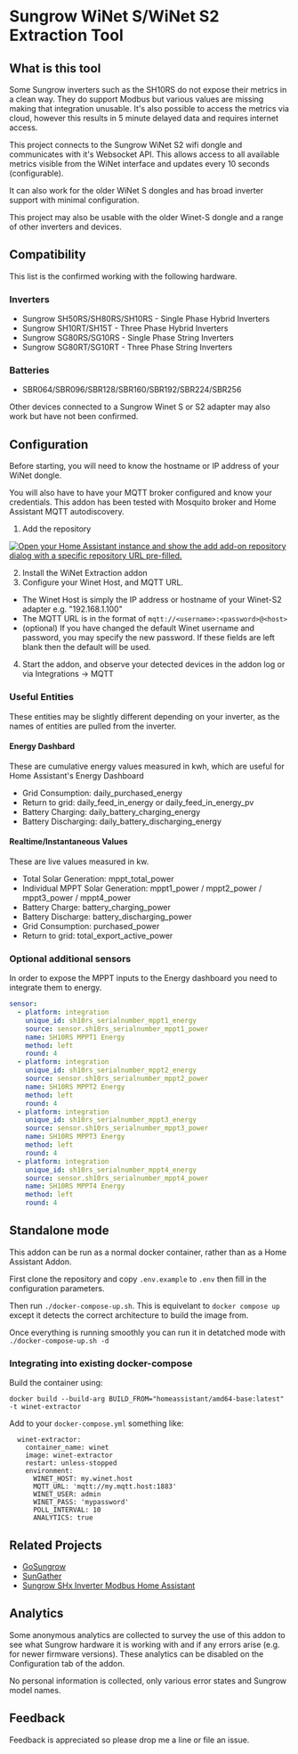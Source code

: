# Sungrow WiNet S/WiNet S2 Extraction Tool

## What is this tool

Some Sungrow inverters such as the SH10RS do not expose their metrics in a clean way. They do support Modbus but various values are missing making that integration unusable. It's also possible to access the metrics via cloud, however this results in 5 minute delayed data and requires internet access.

This project connects to the Sungrow WiNet S2 wifi dongle and communicates with it's Websocket API. This allows access to all available metrics visible from the WiNet interface and updates every 10 seconds (configurable).

It can also work for the older WiNet S dongles and has broad inverter support with minimal configuration.

This project may also be usable with the older Winet-S dongle and a range of other inverters and devices.

## Compatibility

This list is the confirmed working with the following hardware.

### Inverters

- Sungrow SH50RS/SH80RS/SH10RS - Single Phase Hybrid Inverters
- Sungrow SH10RT/SH15T - Three Phase Hybrid Inverters
- Sungrow SG80RS/SG10RS - Single Phase String Inverters
- Sungrow SG80RT/SG10RT - Three Phase String Inverters

### Batteries

- SBR064/SBR096/SBR128/SBR160/SBR192/SBR224/SBR256

Other devices connected to a Sungrow Winet S or S2 adapter may also work but have not been confirmed.

## Configuration

Before starting, you will need to know the hostname or IP address of your WiNet dongle.

You will also have to have your MQTT broker configured and know your credentials. This addon has been tested with Mosquito broker and Home Assistant MQTT autodiscovery.

1. Add the repository

[![Open your Home Assistant instance and show the add add-on repository dialog with a specific repository URL pre-filled.](https://my.home-assistant.io/badges/supervisor_add_addon_repository.svg)](https://my.home-assistant.io/redirect/supervisor_add_addon_repository/?repository_url=https%3A%2F%2Fgithub.com%2FNickStallman%2Fhome-assistant-repo)

2. Install the WiNet Extraction addon
3. Configure your Winet Host, and MQTT URL.

- The Winet Host is simply the IP address or hostname of your Winet-S2 adapter e.g. "192.168.1.100"
- The MQTT URL is in the format of `mqtt://<username>:<password>@<host>`
- (optional) If you have changed the default Winet username and password, you may specify the new password. If these fields are left blank then the default will be used.

4. Start the addon, and observe your detected devices in the addon log or via Integrations -> MQTT

### Useful Entities

These entities may be slightly different depending on your inverter, as the names of entities are pulled from the inverter.

#### Energy Dashbard

These are cumulative energy values measured in kwh, which are useful for Home Assistant's Energy Dashboard

- Grid Consumption: daily_purchased_energy
- Return to grid: daily_feed_in_energy or daily_feed_in_energy_pv
- Battery Charging: daily_battery_charging_energy
- Battery Discharging: daily_battery_discharging_energy

#### Realtime/Instantaneous Values

These are live values measured in kw.

- Total Solar Generation: mppt_total_power
- Individual MPPT Solar Generation: mppt1_power / mppt2_power / mppt3_power / mppt4_power
- Battery Charge: battery_charging_power
- Battery Discharge: battery_discharging_power
- Grid Consumption: purchased_power
- Return to grid: total_export_active_power

### Optional additional sensors

In order to expose the MPPT inputs to the Energy dashboard you need to integrate them to energy.

```yaml
sensor:
  - platform: integration
    unique_id: sh10rs_serialnumber_mppt1_energy
    source: sensor.sh10rs_serialnumber_mppt1_power
    name: SH10RS MPPT1 Energy
    method: left
    round: 4
  - platform: integration
    unique_id: sh10rs_serialnumber_mppt2_energy
    source: sensor.sh10rs_serialnumber_mppt2_power
    name: SH10RS MPPT2 Energy
    method: left
    round: 4
  - platform: integration
    unique_id: sh10rs_serialnumber_mppt3_energy
    source: sensor.sh10rs_serialnumber_mppt3_power
    name: SH10RS MPPT3 Energy
    method: left
    round: 4
  - platform: integration
    unique_id: sh10rs_serialnumber_mppt4_energy
    source: sensor.sh10rs_serialnumber_mppt4_power
    name: SH10RS MPPT4 Energy
    method: left
    round: 4
```

## Standalone mode

This addon can be run as a normal docker container, rather than as a Home Assistant Addon.

First clone the repository and copy `.env.example` to `.env` then fill in the configuration parameters.

Then run `./docker-compose-up.sh`. This is equivelant to `docker compose up` except it detects the correct architecture to build the image from.

Once everything is running smoothly you can run it in detatched mode with `./docker-compose-up.sh -d`

### Integrating into existing docker-compose

Build the container using:
```
docker build --build-arg BUILD_FROM="homeassistant/amd64-base:latest" -t winet-extractor
```

Add to your `docker-compose.yml` something like:
```
  winet-extractor:
    container_name: winet
    image: winet-extractor
    restart: unless-stopped
    environment:
      WINET_HOST: my.winet.host
      MQTT_URL: 'mqtt://my.mqtt.host:1883'
      WINET_USER: admin
      WINET_PASS: 'mypassword'
      POLL_INTERVAL: 10
      ANALYTICS: true
```


## Related Projects

- [GoSungrow](https://github.com/MickMake/GoSungrow)
- [SunGather](https://github.com/bohdan-s/SunGather)
- [Sungrow SHx Inverter Modbus Home Assistant](https://github.com/mkaiser/Sungrow-SHx-Inverter-Modbus-Home-Assistant)

## Analytics

Some anonymous analytics are collected to survey the use of this addon to see what Sungrow hardware it is working with and if any errors arise (e.g. for newer firmware versions). These analytics can be disabled on the Configuration tab of the addon.

No personal information is collected, only various error states and Sungrow model names.

## Feedback

Feedback is appreciated so please drop me a line or file an issue.
